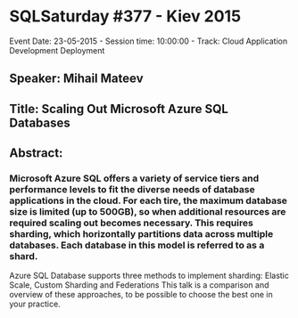 # SQLSaturday #377 - Kiev 2015
Event Date: 23-05-2015 - Session time: 10:00:00 - Track: Cloud Application Development  Deployment
## Speaker: Mihail Mateev
## Title: Scaling Out Microsoft Azure SQL Databases
## Abstract:
### Microsoft Azure SQL offers a variety of service tiers and performance levels to fit the diverse needs of database applications in the cloud. For each tire, the maximum database size is limited (up to 500GB), so when additional resources are required scaling out becomes necessary. This requires sharding, which horizontally partitions data across multiple databases.  Each database in this model is referred to as a shard.
Azure SQL Database supports three methods to implement sharding: Elastic Scale, Custom Sharding and Federations
This talk is a comparison and overview of these approaches, to be possible to choose the best one in your practice.
